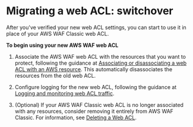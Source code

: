 # Migrating a web ACL: switchover<a name="waf-migrating-procedure-switchover"></a>

After you've verified your new web ACL settings, you can start to use it in place of your AWS WAF Classic web ACL\. 

**To begin using your new AWS WAF web ACL**

1. Associate the AWS WAF web ACL with the resources that you want to protect, following the guidance at [Associating or disassociating a web ACL with an AWS resource](web-acl-associating-aws-resource.md)\. This automatically disassociates the resources from the old web ACL\. 

1. Configure logging for the new web ACL, following the guidance at [Logging and monitoring web ACL traffic](logging.md)\. 

1. \(Optional\) If your AWS WAF Classic web ACL is no longer associated with any resources, consider removing it entirely from AWS WAF Classic\. For information, see [Deleting a Web ACL](classic-web-acl-deleting.md)\.